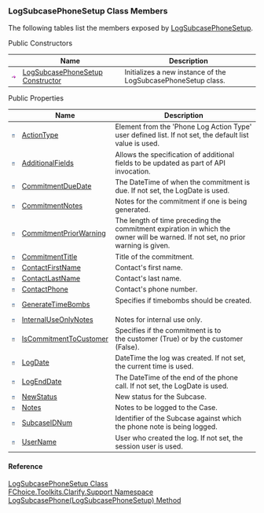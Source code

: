 ﻿### LogSubcasePhoneSetup Class Members

The following tables list the members exposed by [LogSubcasePhoneSetup](FChoice.Toolkits.Clarify~FChoice.Toolkits.Clarify.Support.LogSubcasePhoneSetup.md).

Public Constructors

|   | Name | Description |
| --- | --- | --- |
| ![Public Constructor](dotnetimages/publicConstructor.png) | [LogSubcasePhoneSetup Constructor](FChoice.Toolkits.Clarify~FChoice.Toolkits.Clarify.Support.LogSubcasePhoneSetup~_ctor.md) | Initializes a new instance of the LogSubcasePhoneSetup class.   |



Public Properties

|   | Name | Description |
| --- | --- | --- |
| ![Public Property](dotnetimages/publicProperty.png) | [ActionType](FChoice.Toolkits.Clarify~FChoice.Toolkits.Clarify.Support.LogSubcasePhoneSetup~ActionType.md) | Element from the 'Phone Log Action Type' user defined list. If not set, the default list value is used.   |
| ![Public Property](dotnetimages/publicProperty.png) | [AdditionalFields](FChoice.Toolkits.Clarify~FChoice.Toolkits.Clarify.Support.LogSubcasePhoneSetup~AdditionalFields.md) | Allows the specification of additional fields to be updated as part of API invocation.   |
| ![Public Property](dotnetimages/publicProperty.png) | [CommitmentDueDate](FChoice.Toolkits.Clarify~FChoice.Toolkits.Clarify.Support.LogSubcasePhoneSetup~CommitmentDueDate.md) | The DateTime of when the commitment is due. If not set, the LogDate is used.   |
| ![Public Property](dotnetimages/publicProperty.png) | [CommitmentNotes](FChoice.Toolkits.Clarify~FChoice.Toolkits.Clarify.Support.LogSubcasePhoneSetup~CommitmentNotes.md) | Notes for the commitment if one is being generated.   |
| ![Public Property](dotnetimages/publicProperty.png) | [CommitmentPriorWarning](FChoice.Toolkits.Clarify~FChoice.Toolkits.Clarify.Support.LogSubcasePhoneSetup~CommitmentPriorWarning.md) | The length of time preceding the commitment expiration in which the owner will be warned. If not set, no prior warning is given.   |
| ![Public Property](dotnetimages/publicProperty.png) | [CommitmentTitle](FChoice.Toolkits.Clarify~FChoice.Toolkits.Clarify.Support.LogSubcasePhoneSetup~CommitmentTitle.md) | Title of the commitment.   |
| ![Public Property](dotnetimages/publicProperty.png) | [ContactFirstName](FChoice.Toolkits.Clarify~FChoice.Toolkits.Clarify.Support.LogSubcasePhoneSetup~ContactFirstName.md) | Contact's first name.   |
| ![Public Property](dotnetimages/publicProperty.png) | [ContactLastName](FChoice.Toolkits.Clarify~FChoice.Toolkits.Clarify.Support.LogSubcasePhoneSetup~ContactLastName.md) | Contact's last name.   |
| ![Public Property](dotnetimages/publicProperty.png) | [ContactPhone](FChoice.Toolkits.Clarify~FChoice.Toolkits.Clarify.Support.LogSubcasePhoneSetup~ContactPhone.md) | Contact's phone number.   |
| ![Public Property](dotnetimages/publicProperty.png) | [GenerateTimeBombs](FChoice.Toolkits.Clarify~FChoice.Toolkits.Clarify.Support.LogSubcasePhoneSetup~GenerateTimeBombs.md) | Specifies if timebombs should be created.   |
| ![Public Property](dotnetimages/publicProperty.png) | [InternalUseOnlyNotes](FChoice.Toolkits.Clarify~FChoice.Toolkits.Clarify.Support.LogSubcasePhoneSetup~InternalUseOnlyNotes.md) | Notes for internal use only.   |
| ![Public Property](dotnetimages/publicProperty.png) | [IsCommitmentToCustomer](FChoice.Toolkits.Clarify~FChoice.Toolkits.Clarify.Support.LogSubcasePhoneSetup~IsCommitmentToCustomer.md) | Specifies if the commitment is to the customer (True) or by the customer (False).   |
| ![Public Property](dotnetimages/publicProperty.png) | [LogDate](FChoice.Toolkits.Clarify~FChoice.Toolkits.Clarify.Support.LogSubcasePhoneSetup~LogDate.md) | DateTime the log was created. If not set, the current time is used.   |
| ![Public Property](dotnetimages/publicProperty.png) | [LogEndDate](FChoice.Toolkits.Clarify~FChoice.Toolkits.Clarify.Support.LogSubcasePhoneSetup~LogEndDate.md) | The DateTime of the end of the phone call. If not set, the LogDate is used.   |
| ![Public Property](dotnetimages/publicProperty.png) | [NewStatus](FChoice.Toolkits.Clarify~FChoice.Toolkits.Clarify.Support.LogSubcasePhoneSetup~NewStatus.md) | New status for the Subcase.   |
| ![Public Property](dotnetimages/publicProperty.png) | [Notes](FChoice.Toolkits.Clarify~FChoice.Toolkits.Clarify.Support.LogSubcasePhoneSetup~Notes.md) | Notes to be logged to the Case.   |
| ![Public Property](dotnetimages/publicProperty.png) | [SubcaseIDNum](FChoice.Toolkits.Clarify~FChoice.Toolkits.Clarify.Support.LogSubcasePhoneSetup~SubcaseIDNum.md) | Identifier of the Subcase against which the phone note is being logged.   |
| ![Public Property](dotnetimages/publicProperty.png) | [UserName](FChoice.Toolkits.Clarify~FChoice.Toolkits.Clarify.Support.LogSubcasePhoneSetup~UserName.md) | User who created the log. If not set, the session user is used.   |





#### Reference

[LogSubcasePhoneSetup Class](FChoice.Toolkits.Clarify~FChoice.Toolkits.Clarify.Support.LogSubcasePhoneSetup.md)  
[FChoice.Toolkits.Clarify.Support Namespace](FChoice.Toolkits.Clarify~FChoice.Toolkits.Clarify.Support_namespace.md)  
[LogSubcasePhone(LogSubcasePhoneSetup) Method](FChoice.Toolkits.Clarify~FChoice.Toolkits.Clarify.Support.SupportToolkit~LogSubcasePhone(LogSubcasePhoneSetup).md)